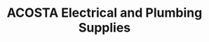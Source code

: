 ---
title: "ACOSTA Electrical and Plumbing Supplies"
url: /baguio/acosta-electrical-and-plumbing-supplies/
shop: hardware
---